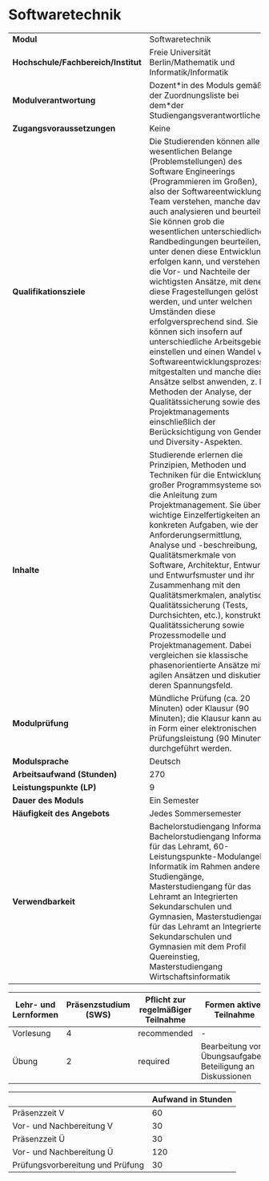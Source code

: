 # Softwaretechnik
|                                    |   |
|------------------------------------|---|
|**Modul**                           | Softwaretechnik |
|**Hochschule/Fachbereich/Institut** | Freie Universität Berlin/Mathematik und Informatik/Informatik |
|**Modulverantwortung**              | Dozent\*in des Moduls gemäß der Zuordnungsliste bei dem\*der Studiengangsverantwortlichen |
|**Zugangsvoraussetzungen**          | Keine |
|**Qualifikationsziele**             | Die Studierenden können alle wesentlichen Belange (Problemstellungen) des Software Engineerings (Programmieren im Großen), also der Softwareentwicklung im Team verstehen, manche davon auch analysieren und beurteilen. Sie können grob die wesentlichen unterschiedlichen Randbedingungen beurteilen, unter denen diese Entwicklung erfolgen kann, und verstehen die Vor- und Nachteile der wichtigsten Ansätze, mit denen diese Fragestellungen gelöst werden, und unter welchen Umständen diese erfolgversprechend sind. Sie können sich insofern auf unterschiedliche Arbeitsgebiete einstellen und einen Wandel von Softwareentwicklungsprozessen mitgestalten und manche dieser Ansätze selbst anwenden, z. B. Methoden der Analyse, der Qualitätssicherung sowie des Projektmanagements einschließlich der Berücksichtigung von Gender- und Diversity-Aspekten. |
|**Inhalte**                         | Studierende erlernen die Prinzipien, Methoden und Techniken für die Entwicklung großer Programmsysteme sowie die Anleitung zum Projektmanagement. Sie üben wichtige Einzelfertigkeiten an konkreten Aufgaben, wie der Anforderungsermittlung, Analyse und -beschreibung, Qualitätsmerkmale von Software, Architektur, Entwurf und Entwurfsmuster und ihr Zusammenhang mit den Qualitätsmerkmalen, analytische Qualitätssicherung (Tests, Durchsichten, etc.), konstruktive Qualitätssicherung sowie Prozessmodelle und Projektmanagement. Dabei vergleichen sie klassische phasenorientierte Ansätze mit agilen Ansätzen und diskutieren deren Spannungsfeld. |
|**Modulprüfung**                    | Mündliche Prüfung (ca. 20 Minuten) oder Klausur (90 Minuten); die Klausur kann auch in Form einer elektronischen Prüfungsleistung (90 Minuten) durchgeführt werden. |
|**Modulsprache**                    | Deutsch |
|**Arbeitsaufwand (Stunden)**        | 270 |
|**Leistungspunkte (LP)**            | 9 |
|**Dauer des Moduls**                | Ein Semester |
|**Häufigkeit des Angebots**         | Jedes Sommersemester |
|**Verwendbarkeit**                  | Bachelorstudiengang Informatik, Bachelorstudiengang Informatik für das Lehramt, 60-Leistungspunkte-Modulangebot Informatik im Rahmen anderer Studiengänge, Masterstudiengang für das Lehramt an Integrierten Sekundarschulen und Gymnasien, Masterstudiengang für das Lehramt an Integrierten Sekundarschulen und Gymnasien mit dem Profil Quereinstieg, Masterstudiengang Wirtschaftsinformatik |

| Lehr- und Lernformen | Präsenzstudium <br> (SWS) | Pflicht zur regelmäßiger Teilnahme | Formen aktiver Teilnahme |
| ---------------------|---------------------------|------------------------------------|------------------------- |
| Vorlesung            | 4                         | recommended                        | -                        |
| Übung                | 2                         | required                           | Bearbeitung von Übungsaufgaben; Beteiligung an Diskussionen |

|   | Aufwand in Stunden |
| - |--------------------|
| Präsenzzeit V                            | 60    |
| Vor- und Nachbereitung V                 | 30    |
| Präsenzzeit Ü                            | 30    |
| Vor- und Nachbereitung Ü                 | 120   |
| Prüfungsvorbereitung und Prüfung         | 30    |
